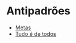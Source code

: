 # Antipadrões

* [Metas](https://github.com/targetteal/organic-organization/tree/af0321f1d13f7add8d25c290078117a4beb37235/biblioteca/antipadroes/antimetas.md)
* [Tudo é de todos](https://github.com/targetteal/organic-organization/tree/af0321f1d13f7add8d25c290078117a4beb37235/biblioteca/antipadroes/antitudo-e-de-todos.md)

